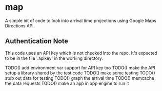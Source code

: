 # map

A simple bit of code to look into arrival time projections using
Google Maps Directions API.

## Authentication Note
This code uses an API key which is not checked into the repo.  It's expected to
be in the file '.apikey' in the working directory.

TODO() add environment var support for API key too
TODO() make the API setup a library shared by the test code
TODO() make some testing 
TODO() stub out data for testing
TODO() graph the arrival time
TODO() memcache the data requests
TODO() make an app in app engine to run it


